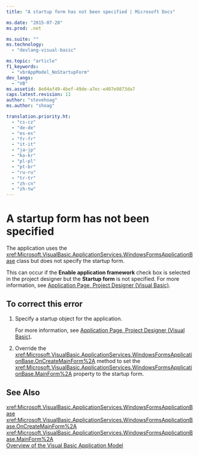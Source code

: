 ```yaml
---
title: "A startup form has not been specified | Microsoft Docs"

ms.date: "2015-07-20"
ms.prod: .net

ms.suite: ""
ms.technology: 
  - "devlang-visual-basic"

ms.topic: "article"
f1_keywords: 
  - "vbrAppModel_NoStartupForm"
dev_langs: 
  - "VB"
ms.assetid: 8e04af49-4bef-49de-a7ec-e407e9873da7
caps.latest.revision: 11
author: "stevehoag"
ms.author: "shoag"

translation.priority.ht: 
  - "cs-cz"
  - "de-de"
  - "es-es"
  - "fr-fr"
  - "it-it"
  - "ja-jp"
  - "ko-kr"
  - "pl-pl"
  - "pt-br"
  - "ru-ru"
  - "tr-tr"
  - "zh-cn"
  - "zh-tw"
---
```

# A startup form has not been specified
The application uses the <xref:Microsoft.VisualBasic.ApplicationServices.WindowsFormsApplicationBase> class but does not specify the startup form.  
  
 This can occur if the **Enable application framework** check box is selected in the project designer but the **Startup form** is not specified. For more information, see [Application Page, Project Designer (Visual Basic)](https://docs.microsoft.com/visualstudio/ide/reference/application-page-project-designer-visual-basic).  
  
## To correct this error  
  
1.  Specify a startup object for the application.  
  
     For more information, see [Application Page, Project Designer (Visual Basic)](https://docs.microsoft.com/visualstudio/ide/reference/application-page-project-designer-visual-basic).  
  
2.  Override the <xref:Microsoft.VisualBasic.ApplicationServices.WindowsFormsApplicationBase.OnCreateMainForm%2A> method to set the <xref:Microsoft.VisualBasic.ApplicationServices.WindowsFormsApplicationBase.MainForm%2A> property to the startup form.  
  
## See Also  
 <xref:Microsoft.VisualBasic.ApplicationServices.WindowsFormsApplicationBase>   
 <xref:Microsoft.VisualBasic.ApplicationServices.WindowsFormsApplicationBase.OnCreateMainForm%2A>   
 <xref:Microsoft.VisualBasic.ApplicationServices.WindowsFormsApplicationBase.MainForm%2A>   
 [Overview of the Visual Basic Application Model](../../../visual-basic/developing-apps/development-with-my/overview-of-the-visual-basic-application-model.md)